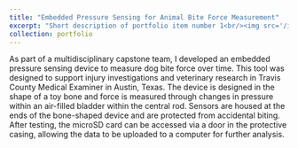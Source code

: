 ```yaml
---
title: "Embedded Pressure Sensing for Animal Bite Force Measurement"
excerpt: "Short description of portfolio item number 1<br/><img src='/images/DogBiteXSection.png' alt='mage of Dog Bite Cross-section' style='max-width:100%; height:auto; width:850px;'>"
collection: portfolio
---
```


 As part of a multidisciplinary capstone team, I developed an embedded pressure sensing device to measure dog bite force over time. This tool was designed to support injury investigations and veterinary research in Travis County Medical Examiner in Austin, Texas. The device is designed in the shape of a toy bone and force is measured through changes in pressure within an air-filled bladder within the central rod. Sensors are housed at the ends of the bone-shaped device and are protected from accidental biting. After testing, the microSD card can be accessed via a door in the protective casing, allowing the data to be uploaded to a computer for further analysis.